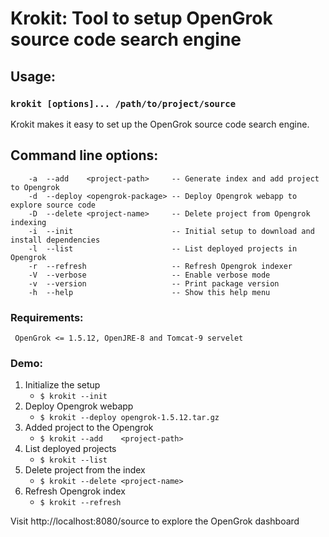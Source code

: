 # Krokit: Tool to setup OpenGrok source code search engine

## Usage:
### `krokit [options]... /path/to/project/source`

Krokit makes it easy to set up the OpenGrok source code search engine.

## Command line options:
```
    -a  --add    <project-path>     -- Generate index and add project to Opengrok
    -d  --deploy <opengrok-package> -- Deploy Opengrok webapp to explore source code
    -D  --delete <project-name>     -- Delete project from Opengrok indexing
    -i  --init                      -- Initial setup to download and install dependencies
    -l  --list                      -- List deployed projects in Opengrok
    -r  --refresh                   -- Refresh Opengrok indexer
    -V  --verbose                   -- Enable verbose mode
    -v  --version                   -- Print package version
    -h  --help                      -- Show this help menu
```
### Requirements:
	 OpenGrok <= 1.5.12, OpenJRE-8 and Tomcat-9 servelet
### Demo:
1. Initialize the setup
   - `$ krokit --init` 
2. Deploy Opengrok webapp
   - `$ krokit --deploy opengrok-1.5.12.tar.gz`
3. Added project to the Opengrok
   - `$ krokit --add    <project-path>`
4. List deployed projects
   - `$ krokit --list`
5. Delete project from the index
   - `$ krokit --delete <project-name>`
6. Refresh Opengrok index
   - `$ krokit --refresh`

Visit http://localhost:8080/source to explore the OpenGrok dashboard
